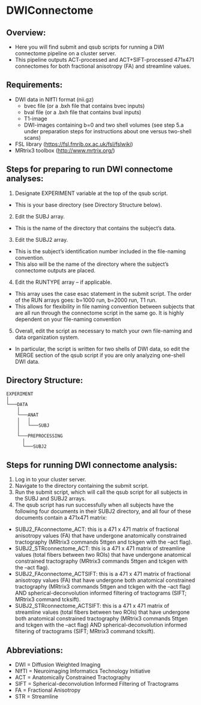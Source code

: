# DWIConnectome
## Overview: 
- Here you will find submit and qsub scripts for running a DWI connectome pipeline on a cluster server. 
- This pipeline outputs ACT-processed and ACT+SIFT-processed 471x471 connectomes for both fractional anisotropy (FA) and streamline values.

## Requirements:
- DWI data in NIfTI format (nii.gz) 
  - bvec file (or a .bxh file that contains bvec inputs)
  - bval file (or a .bxh file that contains bval inputs)
  - T1-image
  - DWI-images containing b=0 and two shell volumes (see step 5.a under preparation steps for instructions about one versus two-shell scans) 
- FSL library (https://fsl.fmrib.ox.ac.uk/fsl/fslwiki)
- MRtrix3 toolbox (http://www.mrtrix.org/)

## Steps for preparing to run DWI connectome analyses:
1. Designate EXPERIMENT variable at the top of the qsub script.
  - This is your base directory (see Directory Structure below).
2. Edit the SUBJ array.
  - This is the name of the directory that contains the subject’s data.
3. Edit the SUBJ2 array.
  - This is the subject’s identification number included in the file-naming convention.
  - This also will be the name of the directory where the subject’s connectome outputs are placed.
4. Edit the RUNTYPE array – if applicable.
  - This array uses the case esac statement in the submit script. The order of the RUN arrays goes: b=1000 run, b=2000 run, T1 run. 
  - This allows for flexibility in file naming convention between subjects that are all run through the connectome script in the same go. It is highly dependent on your file-naming convention
5. Overall, edit the script as necessary to match your own file-naming and data organization system. 
  - In particular, the script is written for two shells of DWI data, so edit the MERGE section of the qsub script if you are only analyzing one-shell DWI data.

## Directory Structure: 
```
EXPERIMENT
│
└───DATA
    │
    └───ANAT
    │	│
    │	└───SUBJ
    │	
    └───PREPROCESSING
      │
      └───SUBJ2
```

## Steps for running DWI connectome analysis:
1. Log in to your cluster server.
2. Navigate to the directory containing the submit script.
3. Run the submit script, which will call the qsub script for all subjects in the SUBJ and SUBJ2 arrays.
4. The qsub script has run successfully when all subjects have the following four documents in their SUBJ2 directory, and all four of these documents contain a 471x471 matrix:
  - SUBJ2_FAconnectome_ACT: this is a 471 x 471 matrix of fractional anisotropy values (FA) that have undergone anatomically constrained tractography (MRtrix3 commands 5ttgen and tckgen with the –act flag).
  - SUBJ2_STRconnectome_ACT: this is a 471 x 471 matrix of streamline values (total fibers between two ROIs) that have undergone anatomical constrained tractography (MRtrix3 commands 5ttgen and tckgen with the –act flag).
  - SUBJ2_FAconnectome_ACTSIFT: this is a 471 x 471 matrix of fractional anisotropy values (FA) that have undergone both anatomical constrained tractography (MRtrix3 commands 5ttgen and tckgen with the –act flag) AND spherical-deconvolution informed filtering of tractograms (SIFT; MRtrix3 command tcksift).
  - SUBJ2_STRconnectome_ACTSIFT: this is a 471 x 471 matrix of streamline values (total fibers between two ROIs)  that have undergone both anatomical constrained tractography (MRtrix3 commands 5ttgen and tckgen with the –act flag) AND spherical-deconvolution informed filtering of tractograms (SIFT; MRtrix3 command tcksift).

## Abbreviations:
  - DWI = Diffusion Weighted Imaging 
  - NIfTI = Neuroimaging Informatics Technology Initiative 
  - ACT = Anatomically Constrained Tractography 
  - SIFT = Spherical-deconvolution Informed Filtering of Tractograms
  - FA = Fractional Anisotropy 
  - STR = Streamline 





